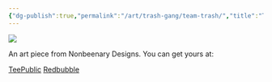 ```yaml
---
{"dg-publish":true,"permalink":"/art/trash-gang/team-trash/","title":"Team Trash","tags":["Art","Other Trash Gang"]}
---
```



![](https://baserow-media.ams3.digitaloceanspaces.com/user_files/1qf8kPcP3XcIEMY5GYeeSoExGsY6gLET_1761fc226adc4bf0644fd3239753b6bcca92344da16e5197b12d93f654a18803.png)

An art piece from Nonbeenary Designs. You can get yours at:

[TeePublic]()
[Redbubble]()
